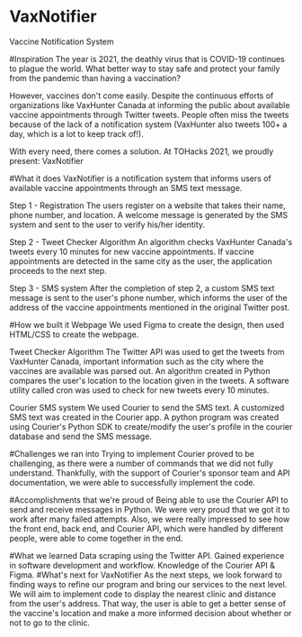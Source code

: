 # VaxNotifier
Vaccine Notification System

#Inspiration
The year is 2021, the deathly virus that is COVID-19 continues to plague the world. What better way to stay safe and protect your family from the pandemic than having a vaccination?

However, vaccines don't come easily. Despite the continuous efforts of organizations like VaxHunter Canada at informing the public about available vaccine appointments through Twitter tweets. People often miss the tweets because of the lack of a notification system (VaxHunter also tweets 100+ a day, which is a lot to keep track of!).

With every need, there comes a solution. At TOHacks 2021, we proudly present: VaxNotifier

#What it does
VaxNotifier is a notification system that informs users of available vaccine appointments through an SMS text message.

Step 1 - Registration
The users register on a website that takes their name, phone number, and location. A welcome message is generated by the SMS system and sent to the user to verify his/her identity.

Step 2 - Tweet Checker Algorithm
An algorithm checks VaxHunter Canada's tweets every 10 minutes for new vaccine appointments. If vaccine appointments are detected in the same city as the user, the application proceeds to the next step.

Step 3 - SMS system
After the completion of step 2, a custom SMS text message is sent to the user's phone number, which informs the user of the address of the vaccine appointments mentioned in the original Twitter post.

#How we built it
Webpage
We used Figma to create the design, then used HTML/CSS to create the webpage.

Tweet Checker Algorithm
The Twitter API was used to get the tweets from VaxHunter Canada, important information such as the city where the vaccines are available was parsed out. An algorithm created in Python compares the user's location to the location given in the tweets. A software utility called cron was used to check for new tweets every 10 minutes.

Courier SMS system
We used Courier to send the SMS text. A customized SMS text was created in the Courier app. A python program was created using Courier's Python SDK to create/modify the user's profile in the courier database and send the SMS message.

#Challenges we ran into
Trying to implement Courier proved to be challenging, as there were a number of commands that we did not fully understand. Thankfully, with the support of Courier's sponsor team and API documentation, we were able to successfully implement the code.

#Accomplishments that we're proud of
Being able to use the Courier API to send and receive messages in Python. We were very proud that we got it to work after many failed attempts. Also, we were really impressed to see how the front end, back end, and Courier API, which were handled by different people, were able to come together in the end.

#What we learned
Data scraping using the Twitter API.
Gained experience in software development and workflow.
Knowledge of the Courier API & Figma.
#What's next for VaxNotifier
As the next steps, we look forward to finding ways to refine our program and bring our services to the next level. We will aim to implement code to display the nearest clinic and distance from the user's address. That way, the user is able to get a better sense of the vaccine's location and make a more informed decision about whether or not to go to the clinic.
